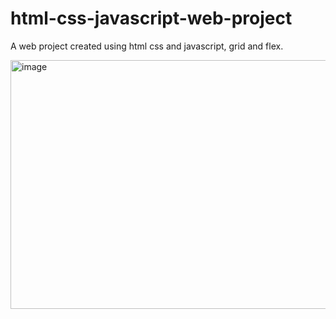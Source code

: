 # html-css-javascript-web-project
A web project created using html css and javascript, grid and flex.

<img width="844" height="398" alt="image" src="https://github.com/user-attachments/assets/122161bf-98e7-4534-bd4d-00e43cedb709" />
